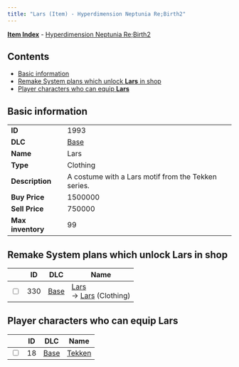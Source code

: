 ```yaml
---
title: "Lars (Item) - Hyperdimension Neptunia Re;Birth2"
---
```


[**Item Index**](/neptunia/rb2/item/index.html) - [Hyperdimension Neptunia Re;Birth2](/neptunia/rb2)

## Contents

- [Basic information](#basic-information)
- [Remake System plans which unlock **Lars** in shop](#remake-system-plans-which-unlock-lars-in-shop)
- [Player characters who can equip **Lars**](#player-characters-who-can-equip-lars)

## Basic information

|   |   |
| -- | -- |
| **ID** | 1993 |
| **DLC** | [Base](/neptunia/rb2/dlc/0-base.html) |
| **Name** | Lars |
| **Type** | Clothing |
| **Description** | A costume with a Lars motif from the Tekken series. |
| **Buy Price** | 1500000 |
| **Sell Price** | 750000 |
| **Max inventory** | 99 |

## Remake System plans which unlock **Lars** in shop

|    | ID | DLC | Name |
| -- | -- | --- | ---- |
| <input type="checkbox" id="rb2-remake-0-330" class="trackbox" /> | 330 | [Base](/neptunia/rb2/dlc/0-base.html) | [Lars](/neptunia/rb2/remake/0-330-lars.html)<br />→ [Lars](/neptunia/rb2/item/0-1993-lars.html) (Clothing) |

## Player characters who can equip **Lars**

|    | ID | DLC | Name |
| -- | -- | --- | ---- |
| <input type="checkbox" id="rb2-player-0-18" class="trackbox" /> | 18 | [Base](/neptunia/rb2/dlc/0-base.html) | [Tekken](/neptunia/rb2/player/0-18-tekken.html) |